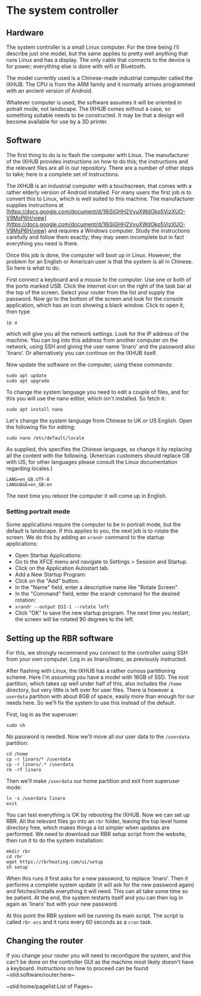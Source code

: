 # The system controller #

## Hardware ##

The system controller is a small Linux computer. For the time being I'll describe just one model, but the same applies to pretty well anything that runs Linux and has a display. The only cable that connects to the device is for power; everything else is done with wifi or Bluetooth.

The model currently used is a Chinese-made industrial computer called the IXHUB. The CPU is from the ARM family and it normally arrives programmed with an ancient version of Android.

Whatever computer is used, the software assumes it will be oriented in potrait mode, not landscape. The IXHUB comes without a case, so something suitable needs to be constructed. It may be that a design will become available for use by a 3D printer.

## Software ##

The first thing to do is to flash the computer with Linux. The manufacturer of the IXHUB provides instructions on how to do this; the instructions and the relevant files are all in our repository. There are a number of other steps to take; here is a complete set of instructions.

The IXHUB is an industrial computer with a touchscreen, that comes with a rather elderly version of Android installed. For many users the first job is to convert this to Linux, which is well suited to this machine. The manufacturer supplies instructions at [https://docs.google.com/document/d/16iSiGHH2VvuXWdOkp5VizXUO-V9MsP6H/view](https://docs.google.com/document/d/16iSiGHH2VvuXWdOkp5VizXUO-V9MsP6H/view) and requires a Windows computer. Study the instructions carefully and follow them exactly; they may seem incomplete but in fact everything you need is there.

Once this job is done, the computer will boot up in Linux. However, the problem for an English or American user is that the system is all in Chinese. So here is what to do.

First connect a keyboard and a mouse to the computer. Use one or both of the ports marked USB.
Click the internet icon on the right of the task bar at the top of the screen. Select your router from the list and supply the password. Now go to the bottom of the screen and look for the console application, which has an icon showing a black window. Click to open it, then type
```
ip a
```
which will give you all the network settings. Look for the IP address of the machine. You can log into this address from another computer on the network, using SSH and giving the user name 'linaro' and the password also 'linaro'. Or alternatively you can continue on the IXHUB itself.

Now update the software on the computer, using these commands:
```
sudo apt update
sudo apt upgrade
```
To change the system language you need to edit a couple of files, and for this you will use the nano editor, which isn't installed. So fetch it:
```
sudo apt install nano
```
Let's change the system language from Chinese to UK or US English. Open the following file for editing:
```
sudo nano /etc/default/locale
```
As supplied, this specifies the Chinese language, so change it by replacing all the content with the following. (American customers should replace GB with US; for other languages please consult the Linux documentation regarding locales.)
```
LANG=en_GB.UTF-8
LANGUAGE=en_GB:en
```
The next time you reboot the computer it will come up in English.

### Setting portrait mode ###

Some applications require the computer to be in portrait mode, but the default is landscape. If this applies to you, the next job is to rotate the screen. We do this by adding an `xrandr` command to the startup applications:

 - Open Startup Applications:
 - Go to the XFCE menu and navigate to Settings > Session and Startup.
 - Click on the Application Autostart tab.
 - Add a New Startup Program:
 - Click on the "Add" button.
 - In the "Name" field, enter a descriptive name like "Rotate Screen".
 - In the "Command" field, enter the xrandr command for the desired rotation:
 - `xrandr --output DSI-1 --rotate left`
 - Click "OK" to save the new startup program. The next time you restart, the screen will be rotated 90 degrees to the left.

## Setting up the RBR software ##

For this, we strongly recommend you connect to the controller using SSH from your own computer. Log in as linaro/linaro, as previously instructed.

After flashing with Linux, the IXHUB has a rather curious partitioning scheme. Here I'm assuming you have a model with 16GB of SSD. The root partition, which takes up well under half of this, also includes the `/home` directory, but very little is left over for user files. There is however a `userdata` partition with about 8GB of space, easily more than enough for our needs here. So we'll fix the system to use this instead of the default.

First, log in as the superuser:
```
sudo sh
```
No password is needed. Now we'll move all our user data to the `/userdata` partition:
```
cd /home
cp -r linaro/* /userdata
cp -r linaro/.* /userdata
rm -rf linaro
```
Then we'll make `/userdata` our home partition and exit from superuser mode:
```
ln -s /userdata linaro
exit
```
You can test everything is OK by rebooting the IXHUB. Now we can set up RBR. All the relevant files go into an `rbr` folder, leaving the top level home directory free, which makes things a lot simpler when updates are performed. We need to download our RBR setup script from the website, then run it to do the system installation:
```
mkdir rbr
cd rbr
wget https://rbrheating.com/ui/setup
sh setup
```
When this runs it first asks for a new password, to replace 'linaro'. Then it performs a complete system update (it will ask for the new password again) and fetches/installs everything it will need. This can all take some time so be patient. At the end, the system restarts itself and you can then log in again as 'linaro' but with your new password.

At this point the RBR system will be running its main script. The script is called `rbr.ecs` and it runs every 60 seconds as a `cron` task.

## Changing the router ##

If you change your router you will need to reconfigure the system, and this can't be done on the controller GUI as the machine most likely doesn't have a keyboard. Instructions on how to proceed can be found ~stid:software/router:here~

~stid:home/pagelist:List of Pages~
